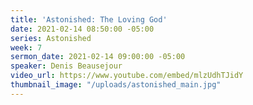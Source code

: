 ```yaml
---
title: 'Astonished: The Loving God'
date: 2021-02-14 08:50:00 -05:00
series: Astonished
week: 7
sermon_date: 2021-02-14 09:00:00 -05:00
speaker: Denis Beausejour
video_url: https://www.youtube.com/embed/mlzUdhTJidY
thumbnail_image: "/uploads/astonished_main.jpg"
---
```


